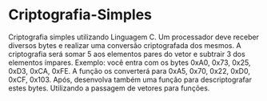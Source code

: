 # Criptografia-Simples
Criptografia simples utilizando Linguagem C.
Um  processador  deve  receber  diversos  bytes  e  realizar  uma
conversão criptografada dos mesmos. A criptografia será somar 5 aos elementos pares do vetor
e subtrair 3 dos elementos ímpares.
Exemplo:  você  entra  com  os  bytes  0xA0,  0x73,  0x25,  0xD3,  0xCA,  0xFE.  A  função  os
converterá para                         0xA5, 0x70,  0x22,  0xD0,  0xCF,  0x103.
Após, desenvolva também uma função para descriptografar estes bytes.
Utilizando a passagem de vetores para funções.
